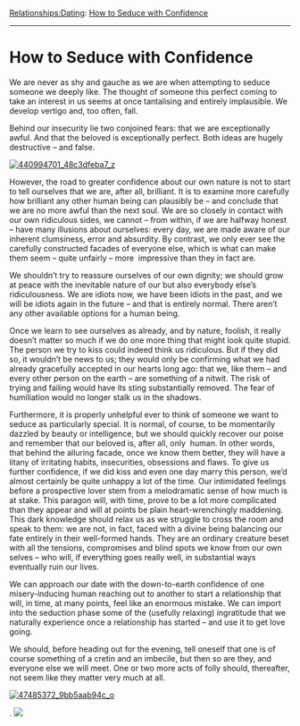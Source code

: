 [Relationships:](https://www.theschooloflife.com/thebookoflife/category/relationships/)[Dating](https://www.theschooloflife.com/thebookoflife/category/relationships/dating/): [How to Seduce with Confidence](https://www.theschooloflife.com/thebookoflife/how-to-seduce-with-confidence/)

* * *

# How to Seduce with Confidence

We are never as shy and gauche as we are when attempting to seduce someone we deeply like. The thought of someone this perfect coming to take an interest in us seems at once tantalising and entirely implausible. We develop vertigo and, too often, fall.

Behind our insecurity lie two conjoined fears: that we are exceptionally awful. And that the beloved is exceptionally perfect. Both ideas are hugely destructive – and false.

[![440994701_48c3dfeba7_z](https://www.theschooloflife.com/thebookoflife/wp-content/uploads/2016/11/440994701_48c3dfeba7_z.jpg)](http://www.thebookoflife.org/wp-content/uploads/2016/11/440994701_48c3dfeba7_z.jpg)

However, the road to greater confidence about our own nature is not to start to tell ourselves that we are, after all, brilliant. It is to examine more carefully how brilliant any other human being can plausibly be – and conclude that we are no more awful than the next soul. We are so closely in contact with our own ridiculous sides, we cannot – from within, if we are halfway honest – have many illusions about ourselves: every day, we are made aware of our inherent clumsiness, error and absurdity. By contrast, we only ever see the carefully constructed facades of everyone else, which is what can make them seem – quite unfairly – more &nbsp;impressive than they in fact are.

We shouldn’t try to reassure ourselves of our own dignity; we should grow at peace with the inevitable nature of our but also everybody else’s ridiculousness. We are idiots now, we have been idiots in the past, and we will be idiots again in the future – and that is entirely normal. There aren’t any other available options for a human being.

Once we learn to see ourselves as already, and by nature, foolish, it really doesn’t matter so much if we do one more thing that might look quite stupid. The person we try to kiss could indeed think us ridiculous. But if they did so, it wouldn’t be news to us; they would only be confirming what we had already gracefully accepted in our hearts long ago: that we, like them – and every other person on the earth – are something of a nitwit. The risk of trying and failing would have its sting substantially removed. The fear of humiliation would no longer stalk us in the shadows.

Furthermore, it is properly unhelpful ever to think of someone we want to seduce as particularly special. It is normal, of course, to be momentarily dazzled by beauty or intelligence, but we should quickly recover our poise and remember that our beloved is, after all, only &nbsp;human. In other words, that behind the alluring facade, once we know them better, they will have a litany of irritating habits, insecurities, obsessions and flaws. To give us further confidence, if we did kiss and even one day marry this person, we’d almost certainly be quite unhappy a lot of the time. Our intimidated feelings before a prospective lover stem from a melodramatic sense of how much is at stake. This paragon will, with time, prove to be a lot more complicated than they appear and will at points be plain heart-wrenchingly maddening. This dark knowledge should relax us as we struggle to cross the room and speak to them: we are not, in fact, faced with a divine being balancing our fate entirely in their well-formed hands. They are an ordinary creature beset with all the tensions, compromises and blind spots we know from our own selves – who will, if everything goes really well, in substantial ways eventually ruin our lives.

We can approach our date with the down-to-earth confidence of one misery-inducing human reaching out to another to start a relationship that will, in time, at many points, feel like an enormous mistake. We can import into the seduction phase some of the (usefully relaxing) ingratitude that we naturally experience once a relationship has started – and use it to get love going.

We should, before heading out for the evening, tell oneself that one is of course something of a cretin and an imbecile, but then so are they, and everyone else we will meet. One or two more acts of folly should, thereafter, not seem like they matter very much at all.

[![47485372_9bb5aab94c_o](https://www.theschooloflife.com/thebookoflife/wp-content/uploads/2016/11/47485372_9bb5aab94c_o.jpg)](http://www.thebookoflife.org/wp-content/uploads/2016/11/47485372_9bb5aab94c_o.jpg)

.
[![](https://img.youtube.com/vi/iH3xXrk9JrQ/0.jpg)](https://www.youtube.com/embed/iH3xXrk9JrQ?ecver=2 '')

